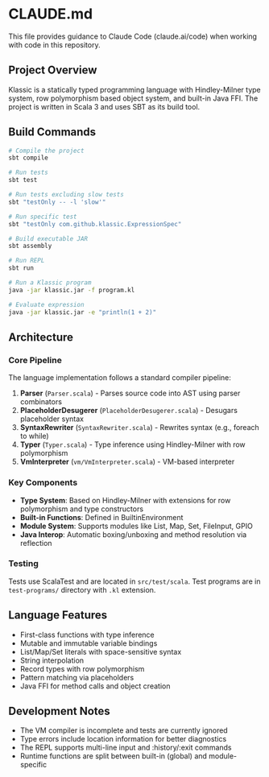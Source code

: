 # CLAUDE.md

This file provides guidance to Claude Code (claude.ai/code) when working with code in this repository.

## Project Overview

Klassic is a statically typed programming language with Hindley-Milner type system, row polymorphism based object system, and built-in Java FFI. The project is written in Scala 3 and uses SBT as its build tool.

## Build Commands

```bash
# Compile the project
sbt compile

# Run tests
sbt test

# Run tests excluding slow tests
sbt "testOnly -- -l 'slow'"

# Run specific test
sbt "testOnly com.github.klassic.ExpressionSpec"

# Build executable JAR
sbt assembly

# Run REPL
sbt run

# Run a Klassic program
java -jar klassic.jar -f program.kl

# Evaluate expression
java -jar klassic.jar -e "println(1 + 2)"
```

## Architecture

### Core Pipeline

The language implementation follows a standard compiler pipeline:

1. **Parser** (`Parser.scala`) - Parses source code into AST using parser combinators
2. **PlaceholderDesugerer** (`PlaceholderDesugerer.scala`) - Desugars placeholder syntax
3. **SyntaxRewriter** (`SyntaxRewriter.scala`) - Rewrites syntax (e.g., foreach to while)
4. **Typer** (`Typer.scala`) - Type inference using Hindley-Milner with row polymorphism
6. **VmInterpreter** (`vm/VmInterpreter.scala`) - VM-based interpreter

### Key Components

- **Type System**: Based on Hindley-Milner with extensions for row polymorphism and type constructors
- **Built-in Functions**: Defined in BuiltinEnvironment
- **Module System**: Supports modules like List, Map, Set, FileInput, GPIO
- **Java Interop**: Automatic boxing/unboxing and method resolution via reflection

### Testing

Tests use ScalaTest and are located in `src/test/scala`. Test programs are in `test-programs/` directory with `.kl` extension.

## Language Features

- First-class functions with type inference
- Mutable and immutable variable bindings
- List/Map/Set literals with space-sensitive syntax
- String interpolation
- Record types with row polymorphism
- Pattern matching via placeholders
- Java FFI for method calls and object creation

## Development Notes

- The VM compiler is incomplete and tests are currently ignored
- Type errors include location information for better diagnostics
- The REPL supports multi-line input and :history/:exit commands
- Runtime functions are split between built-in (global) and module-specific
